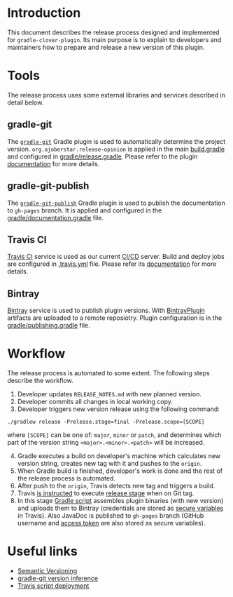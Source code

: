 # Introduction
This document describes the release process designed and implemented for `gradle-clover-plugin`. Its main purpose is to explain to developers and maintainers how to prepare and release a new version of this plugin.

# Tools
The release process uses some external libraries and services described in detail below.

## gradle-git
The [`gradle-git`](https://github.com/ajoberstar/gradle-git) Gradle plugin is used to automatically determine the project version. `org.ajoberstar.release-opinion` is applied in the main [build.gradle](../build.gradle#L7) and configured in [gradle/release.gradle](../gradle/release.gradle#L16). Please refer to the plugin [documentation](https://github.com/ajoberstar/gradle-git/wiki/Release%20Plugins#how-do-i-use-the-opinion-plugin) for more details.

## gradle-git-publish
The [`gradle-git-publish`](https://github.com/ajoberstar/gradle-git-publish) Gradle plugin is used to publish the documentation to `gh-pages` branch. It is applied and configured in the [gradle/documentation.gradle](../gradle/documentation.gradle) file.

## Travis CI
[Travis CI](https://travis-ci.com) service is used as our current [CI/CD](https://en.wikipedia.org/wiki/CI/CD) server. Build and deploy jobs are configured in [.travis.yml](../.travis.yml) file. Please refer its [documentation](https://docs.travis-ci.com/) for more details.

## Bintray
[Bintray](https://bintray.com) service is used to publish plugin versions. With [BintrayPlugin](https://github.com/bintray/gradle-bintray-plugin) artifacts are uploaded to a remote reposiotry. Plugin configuration is in the [gradle/publishing.gradle](../gradle/publishing.gradle) file.

# Workflow
The release process is automated to some extent. The following steps describe the workflow.
1. Developer updates `RELEASE_NOTES.md` with new planned version.
2. Developer commits all changes in local working copy.
3. Developer triggers new version release using the following command:
```
./gradlew release -Prelease.stage=final -Prelease.scope=[SCOPE]
```
 where `[SCOPE]` can be one of: `major`, `minor` or `patch`, and determines which part of the version string `<major>.<minor>.<patch>`   will be increased.

4. Gradle executes a build on developer's machine which calculates new version string, creates new tag with it and pushes to the `origin`.
5. When Gradle build is finished, developer's work is done and the rest of the release process is automated.
6. After push to the `origin`, Travis detects new tag and triggers a build.
7. Travis [is instructed](../.travis.yml#L17) to execute [release stage](https://docs.travis-ci.com/user/build-stages/) when on Git tag.
8. In this stage [Gradle script](../.travis.yml#L15) assembles plugin binaries (with new version) and uploads them to Bintray (credentials are stored as [secure variables](https://docs.travis-ci.com/user/environment-variables/#Defining-Variables-in-Repository-Settings) in Travis). Also JavaDoc is published to `gh-pages` branch (GitHub username and [access token](https://help.github.com/articles/creating-a-personal-access-token-for-the-command-line/) are also stored as secure variables).

# Useful links
* [Semantic Versioning](http://semver.org/)
* [gradle-git version inference](https://github.com/ajoberstar/gradle-git/wiki/Release%20Plugins#version-inference)
* [Travis script deployment](https://docs.travis-ci.com/user/deployment/script/)
